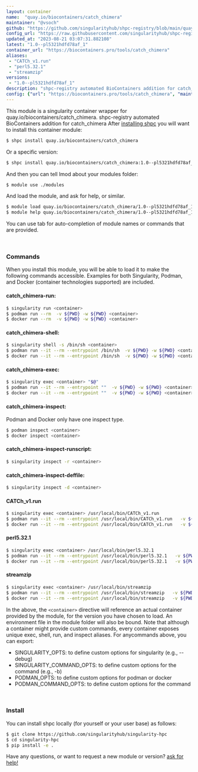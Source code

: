 ```yaml
---
layout: container
name:  "quay.io/biocontainers/catch_chimera"
maintainer: "@vsoch"
github: "https://github.com/singularityhub/shpc-registry/blob/main/quay.io/biocontainers/catch_chimera/container.yaml"
config_url: "https://raw.githubusercontent.com/singularityhub/shpc-registry/main/quay.io/biocontainers/catch_chimera/container.yaml"
updated_at: "2023-08-21 03:07:31.882108"
latest: "1.0--pl5321hdfd78af_1"
container_url: "https://biocontainers.pro/tools/catch_chimera"
aliases:
 - "CATCh_v1.run"
 - "perl5.32.1"
 - "streamzip"
versions:
 - "1.0--pl5321hdfd78af_1"
description: "shpc-registry automated BioContainers addition for catch_chimera"
config: {"url": "https://biocontainers.pro/tools/catch_chimera", "maintainer": "@vsoch", "description": "shpc-registry automated BioContainers addition for catch_chimera", "latest": {"1.0--pl5321hdfd78af_1": "sha256:f9f8990d3dc440efc4825523acc0c942e58ce74b826d31cc74d98fab0d5debad"}, "tags": {"1.0--pl5321hdfd78af_1": "sha256:f9f8990d3dc440efc4825523acc0c942e58ce74b826d31cc74d98fab0d5debad"}, "docker": "quay.io/biocontainers/catch_chimera", "aliases": {"CATCh_v1.run": "/usr/local/bin/CATCh_v1.run", "perl5.32.1": "/usr/local/bin/perl5.32.1", "streamzip": "/usr/local/bin/streamzip"}}
---
```


This module is a singularity container wrapper for quay.io/biocontainers/catch_chimera.
shpc-registry automated BioContainers addition for catch_chimera
After [installing shpc](#install) you will want to install this container module:


```bash
$ shpc install quay.io/biocontainers/catch_chimera
```

Or a specific version:

```bash
$ shpc install quay.io/biocontainers/catch_chimera:1.0--pl5321hdfd78af_1
```

And then you can tell lmod about your modules folder:

```bash
$ module use ./modules
```

And load the module, and ask for help, or similar.

```bash
$ module load quay.io/biocontainers/catch_chimera/1.0--pl5321hdfd78af_1
$ module help quay.io/biocontainers/catch_chimera/1.0--pl5321hdfd78af_1
```

You can use tab for auto-completion of module names or commands that are provided.

<br>

### Commands

When you install this module, you will be able to load it to make the following commands accessible.
Examples for both Singularity, Podman, and Docker (container technologies supported) are included.

#### catch_chimera-run:

```bash
$ singularity run <container>
$ podman run --rm  -v ${PWD} -w ${PWD} <container>
$ docker run --rm  -v ${PWD} -w ${PWD} <container>
```

#### catch_chimera-shell:

```bash
$ singularity shell -s /bin/sh <container>
$ podman run --it --rm --entrypoint /bin/sh  -v ${PWD} -w ${PWD} <container>
$ docker run --it --rm --entrypoint /bin/sh  -v ${PWD} -w ${PWD} <container>
```

#### catch_chimera-exec:

```bash
$ singularity exec <container> "$@"
$ podman run --it --rm --entrypoint ""  -v ${PWD} -w ${PWD} <container> "$@"
$ docker run --it --rm --entrypoint ""  -v ${PWD} -w ${PWD} <container> "$@"
```

#### catch_chimera-inspect:

Podman and Docker only have one inspect type.

```bash
$ podman inspect <container>
$ docker inspect <container>
```

#### catch_chimera-inspect-runscript:

```bash
$ singularity inspect -r <container>
```

#### catch_chimera-inspect-deffile:

```bash
$ singularity inspect -d <container>
```


#### CATCh_v1.run

```bash
$ singularity exec <container> /usr/local/bin/CATCh_v1.run
$ podman run --it --rm --entrypoint /usr/local/bin/CATCh_v1.run   -v ${PWD} -w ${PWD} <container> -c " $@"
$ docker run --it --rm --entrypoint /usr/local/bin/CATCh_v1.run   -v ${PWD} -w ${PWD} <container> -c " $@"
```


#### perl5.32.1

```bash
$ singularity exec <container> /usr/local/bin/perl5.32.1
$ podman run --it --rm --entrypoint /usr/local/bin/perl5.32.1   -v ${PWD} -w ${PWD} <container> -c " $@"
$ docker run --it --rm --entrypoint /usr/local/bin/perl5.32.1   -v ${PWD} -w ${PWD} <container> -c " $@"
```


#### streamzip

```bash
$ singularity exec <container> /usr/local/bin/streamzip
$ podman run --it --rm --entrypoint /usr/local/bin/streamzip   -v ${PWD} -w ${PWD} <container> -c " $@"
$ docker run --it --rm --entrypoint /usr/local/bin/streamzip   -v ${PWD} -w ${PWD} <container> -c " $@"
```



In the above, the `<container>` directive will reference an actual container provided
by the module, for the version you have chosen to load. An environment file in the
module folder will also be bound. Note that although a container
might provide custom commands, every container exposes unique exec, shell, run, and
inspect aliases. For anycommands above, you can export:

 - SINGULARITY_OPTS: to define custom options for singularity (e.g., --debug)
 - SINGULARITY_COMMAND_OPTS: to define custom options for the command (e.g., -b)
 - PODMAN_OPTS: to define custom options for podman or docker
 - PODMAN_COMMAND_OPTS: to define custom options for the command

<br>

### Install

You can install shpc locally (for yourself or your user base) as follows:

```bash
$ git clone https://github.com/singularityhub/singularity-hpc
$ cd singularity-hpc
$ pip install -e .
```

Have any questions, or want to request a new module or version? [ask for help!](https://github.com/singularityhub/singularity-hpc/issues)